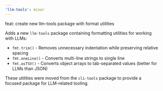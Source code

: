 ```yaml
---
'llm-tools': minor
---
```


feat: create new llm-tools package with format utilities

Adds a new `llm-tools` package containing formatting utilities for working with LLMs:

- `fmt.trim()` - Removes unnecessary indentation while preserving relative spacing
- `fmt.oneLine()` - Converts multi-line strings to single line  
- `fmt.asTSV()` - Converts object arrays to tab-separated values (better for LLMs than JSON)

These utilities were moved from the `cli-tools` package to provide a focused package for LLM-related tooling.
